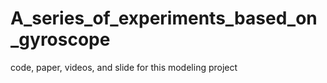 # A_series_of_experiments_based_on_gyroscope
code, paper, videos, and slide for this modeling project
